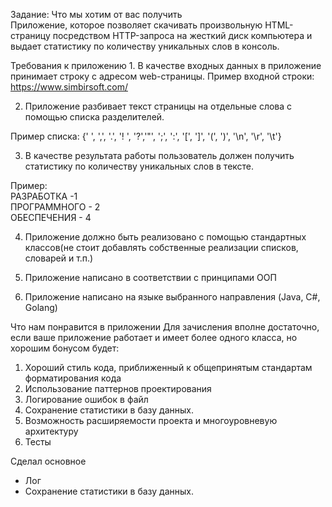 Задание:
Что мы хотим от вас получить  
Приложение, которое позволяет скачивать произвольную HTML-страницу 
посредством HTTP-запроса на жесткий диск компьютера и выдает статистику по 
количеству уникальных слов в консоль. 
 
Требования к приложению  1. В качестве входных данных в приложение принимает строку с адресом 
web-страницы. Пример входной строки: https://www.simbirsoft.com/  
 
2. Приложение разбивает текст страницы на отдельные слова с помощью 
списка разделителей.  
 
Пример списка: 
 {' ', ',', '.', '! ', '?','"', ';', ':', '[', ']', '(', ')', '\n', '\r', '\t'}  
 
3. В качестве результата работы пользователь должен получить статистику по 
количеству уникальных слов в тексте.  
 
Пример:  
РАЗРАБОТКА -1  
ПРОГРАММНОГО - 2  
ОБЕСПЕЧЕНИЯ - 4 
 
4. Приложение должно быть реализовано с помощью стандартных классов(не стоит добавлять 
собственные реализации списков, словарей и т.п.) 
 
5. Приложение написано в соответствии с принципами ООП  
 
6. Приложение написано на языке выбранного направления (Java, C#, Golang) 
 
Что нам понравится в приложении Для зачисления вполне достаточно, если ваше приложение работает и 
имеет более одного класса, но хорошим бонусом будет:  
1. Хороший стиль кода, приближенный к общепринятым стандартам 
форматирования кода  
2. Использование паттернов проектирования  
3. Логирование ошибок в файл  
4. Сохранение статистики в базу данных.  
5. Возможность расширяемости проекта и многоуровневую архитектуру 
6. Тесты 

Сделал основное 
+ Лог
+ Сохранение статистики в базу данных. 